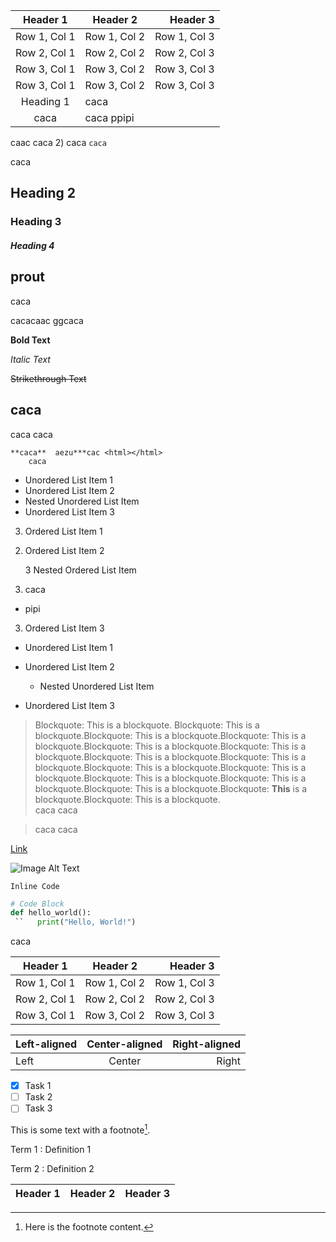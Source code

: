 | Header 1 | Header 2 | Header 3 |
:-:|----------|-:|
 Row 1, Col 1 | Row 1, Col 2 | Row 1, Col 3 |
| Row 2, Col 1 | Row 2, Col 2 | Row 2, Col 3 |
| Row 3, Col 1 | Row 3, Col 2 | Row 3, Col 3 
 Row 3, Col 1 | Row 3, Col 2 | Row 3, Col 3 
 Heading 1 | caca
 caca | caca ppipi ||||||||prout | chiasse | ouiiiiiiiiiiiiiiiiii
 caac
 caca
2) caca
 `caca`

caca
## Heading 2
### Heading 3
##### Heading 4
##              prout
caca

cacacaac
                ggcaca

**Bold Text**

*Italic Text*

~~Strikethrough Text~~

caca
---

caca
  caca 

    **caca**  aezu***cac <html></html>
        caca

- Unordered List Item 1
- Unordered List Item 2
- Nested Unordered List Item
- Unordered List Item 3

3. Ordered List Item 1

2) Ordered List Item 2

    3 Nested Ordered List Item  

  2) caca

  - pipi

3. Ordered List Item 3

- Unordered List Item 1

- Unordered List Item 2

  - Nested Unordered List Item

  

- Unordered List Item 3


> Blockquote: This is a blockquote. Blockquote: This is a blockquote.Blockquote: This is a blockquote.Blockquote: This is a blockquote.Blockquote: This is a blockquote.Blockquote: This is a blockquote.Blockquote: This is a blockquote.Blockquote: This is a blockquote.Blockquote: This is a blockquote.Blockquote: This is a blockquote.Blockquote: This is a blockquote.Blockquote: This is a blockquote.Blockquote: This is a blockquote.Blockquote: **This** is a blockquote.Blockquote: This is a blockquote.  
> caca
> caca

>caca
caca

[Link](https://www.example.com)

![Image Alt Text](https://placekitten.com/200/306)

`Inline Code`

```python
# Code Block
def hello_world():
 ``   print("Hello, World!")
```

  caca

| Header 1 | Header 2 | Header 3 |
:-:|----------|-:
 Row 1, Col 1 | Row 1, Col 2 | Row 1, Col 3 |
| Row 2, Col 1 | Row 2, Col 2 | Row 2, Col 3 |
| Row 3, Col 1 | Row 3, Col 2 | Row 3, Col 3 |

| Left-aligned | Center-aligned | Right-aligned |
|:------------|:--------------:|-------------:|
| Left          | Center         | Right         |

- [x] Task 1
- [ ] Task 2
- [ ] Task 3

This is some text with a footnote[^1].

[^1]: Here is the footnote content.

Term 1
:   Definition 1

Term 2
:   Definition 2

| Header 1 | Header 2 | Header 3 |
|:-:|----------|----------|